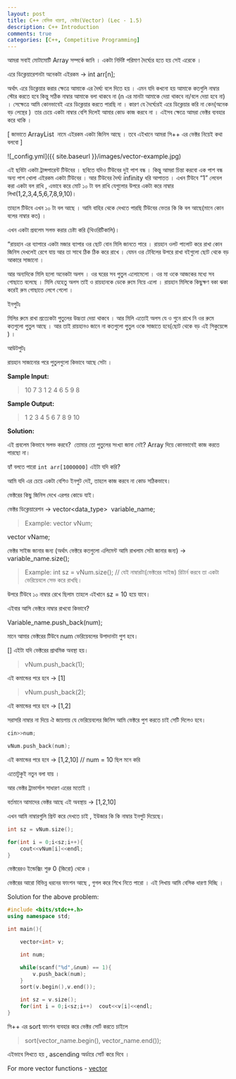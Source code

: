 ```yaml
---
layout: post
title: C++ বেসিক ধারণা, ভেক্টর(Vector) (Lec - 1.5)
description: C++ Introduction
comments: true
categories: [C++, Competitive Programming]
---
```

আমরা সবাই মোটামোটি Array সম্পর্কে জানি । একটা নির্দিষ্ট পরিমাণ দৈর্ঘ্যের হতে হয় সেই এরেকে ।

এরে ডিক্লেয়ারেশনটা অনেকটা এইরকম -> int arr[n];

অর্থাৎ এরে ডিক্লেয়ার করার ক্ষেত্রে আমাকে এর দৈর্ঘ্য বলে দিতে হয় । এমন যদি কখনো হয় আমাকে কতগুলি নাম্বার স্টোর করতে হবে কিন্তু সঠিক নাম্বার আমাকে বলা থাকবে না (n এর মানটা আমাকে দেয়া থাকবে না/বলে দেয়া হবে না) । সেক্ষেত্রে আমি কোনভাবেই এরে ডিক্লেয়ার করতে পারছি না । কারণ যে দৈর্ঘ্যেরই এরে ডিক্লেয়ার করি না কেন(অনেক বড় লেন্থের )  তার চেয়ে একটা নাম্বার বেশি দিলেই আমার কোড কাজ করবে না । এইসব ক্ষেত্রে আমরা ভেক্টর ব্যবহার করে থাকি ।

[ জাভাতে ArrayList  নামে এইরকম একটা জিনিস আছে । তবে এইখানে আমরা সি++ এর ভেক্টর নিয়েই কথা বলবো ]

![_config.yml]({{ site.baseurl }}/images/vector-example.jpg)

এই ছবিটা একটা ট্রান্সপারেন্ট টিউবের । ছবিতে যদিও টিউবের দুই পাশ বন্ধ । কিন্তু আমরা চিন্তা করবো এক পাশ বন্ধ অন্য পাশ খোলা এইরকম একটা টিউবের । আর টিউবের দৈর্ঘ্য infinity ধরি আপাতত । এখন টিউবে “1” লেবেল করা একটা বল রাখি , এভাবে করে মোট ১০ টা বল রাখি যেগুলোর উপরে একটা করে নাম্বার লিখা(1,2,3,4,5,6,7,8,9,10)।

তাহলে টিউবে এখন ১০ টা বল আছে । আমি বাহির থেকে দেখতে পারছি টিউবের ভেতর কি কি বল আছে(মানে কোন বলের নাম্বার কত) ।

এখন একটা প্রবলেম সলভ করার চেষ্টা করি (থিওরিটিকালি)।

“রায়হান এর ব্যাপারে একটা মজার ব্যাপার ওর ছোট বোন মিলি জানতে পারে । রায়হান ওলট পালোট করে রাখা কোন জিনিস দেখলেই রেগে যায় আর তা সাথে ঠিক ঠিক করে রাখে । যেমন ওর টেবিলের উপরে রাখা বইগুলো ছোট থেকে বড় আকারে সাজানো ।

আর অন্যদিকে মিলি হলো অনেকটা অলস । ওর ঘরের সব পুতুল এলোমেলো । ওর মা ওকে আজকের মধ্যে সব গোছাতে বলেছে । মিলি যেহেতু অলস তাই ও রায়হানকে ডেকে রুমে নিয়ে এলো । রায়হান মিলিকে কিছুক্ষণ বকা ঝকা করেই রুম গোছাতে লেগে গেলো ।

ইনপুটঃ

মিলির রুমে রাখা প্রত্যেকটা পুতুলের উচ্চতা দেয়া থাকবে । আর মিলি এতোই অলস যে ও গুনে রাখে নি ওর রুমে কতগুলো পুতুল আছে । আর তাই রায়হানও জানে না কতগুলো পুতুল ওকে সাজাতে হবে(ছোট থেকে বড় এই সিকুয়েন্সে ) ।

আউটপুটঃ

রায়হান সাজানোর পরে পুতুলগুলো কিভাবে আছে সেটা ।

**Sample Input:**

> 10 7 3 1 2 4 6 5 9 8

**Sample Output:**

> 1 2 3 4 5 6 7 8 9 10

**Solution:**

এই প্রবলেম কিভাবে সলভ করবে?  তোমার তো পুতুলের সংখ্যা জানা নেই? Array দিয়ে কোনভাবেই কাজ করতে পারছো না।

হ্যাঁ বলতে পারো `int arr[1000000]` এইটা যদি করি?

আমি যদি এর চেয়ে একটা বেশিও ইনপুট দেই, তাহলে কাজ করবে না কোড সঠিকভাবে।

ভেক্টরের কিছু জিনিস দেখে এরপর কোডে যাই।

ভেক্টর ডিক্লেয়ারেশন -> vector<data_type>  variable_name;

> Example: vector<int> vNum;

vector<string> vName;

ভেক্টর সাইজ জানার জন্য (অর্থাৎ ভেক্টরে কতগুলো এলিমেন্ট আমি রাখলাম সেটা জানার জন্য) -> variable_name.size();

> Example: int sz = vNum.size(); // যেই নাম্বারটা(ভেক্টরের সাইজ) রিটার্ন করবে তা একটা ভেরিয়েবলে সেভ করে রাখছি।

উপরে টিউবে ১০ নাম্বার রেখে ছিলাম তাহলে এইখানে sz = 10 হয়ে যাবে।

এইবার আসি ভেক্টরে নাম্বার রাখবো কিভাবে?

Variable_name.push_back(num);

মানে আমার ভেক্টরের টিউবে num ভেরিয়েবলের উপাদানটা পুশ হবে।

[] এইটা যদি ভেক্টরের প্রাথমিক অবস্থা হয়।

> vNum.push_back(1);

এই কমান্ডের পরে হবে -> [1]

> vNum.push_back(2);

এই কমান্ডের পরে হবে -> [1,2]

সরাসরি নাম্বার না দিয়ে ঐ জায়গায় যে ভেরিয়েবলের জিনিস আমি ভেক্টরে পুশ করতে চাই সেটি দিলেও হবে।
```cpp
cin>>num;

vNum.push_back(num);
```

এই কমান্ডের পরে হবে -> [1,2,10] // num = 10 ছিল মনে করি

এতোটুকুই নতুন বলা যায় ।

আর ভেক্টর ট্রাভার্সাল সাধারণ এরের মতোই ।

বর্তমানে আমাদের ভেক্টর আছে এই অবস্থায় -> [1,2,10]

এখন আমি নাম্বারগুলি প্রিন্ট করে দেখতে চাই , ইউজার কি কি নাম্বার ইনপুট দিয়েছে।

```cpp
int sz = vNum.size();

for(int i = 0;i<sz;i++){
    cout<<vNum[i]<<endl;
}
```

ভেক্টরেরও ইন্ডেক্সিং শুরু 0 (জিরো) থেকে ।

ভেক্টরের আরো বিভিন্ন ধরনের ফাংশন আছে , গুগল করে শিখে নিতে পারো । এই লিখায় আমি বেসিক ধারণা দিচ্ছি ।

Solution for the above problem:

```cpp
#include <bits/stdc++.h>
using namespace std;

int main(){

    vector<int> v;

    int num;

    while(scanf("%d",&num) == 1){
        v.push_back(num);
    }
    sort(v.begin(),v.end());

    int sz = v.size();
    for(int i = 0;i<sz;i++)  cout<<v[i]<<endl;
}
```

সি++ এর sort ফাংশন ব্যবহার করে ভেক্টর সোর্ট করতে চাইলে

> sort(vector_name.begin(), vector_name.end());

এইভাবে লিখতে হয় , ascending অর্ডারে সোর্ট করে দিবে ।

For more vector functions - [vector](http://www.cplusplus.com/reference/vector/vector/)